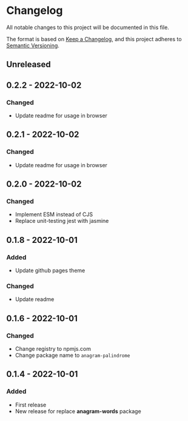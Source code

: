 # Changelog

All notable changes to this project will be documented in this file.

The format is based on [Keep a Changelog](https://keepachangelog.com/en/1.0.0/),
and this project adheres to [Semantic Versioning](https://semver.org/spec/v2.0.0.html).

## Unreleased

## 0.2.2 - 2022-10-02
### Changed
- Update readme for usage in browser

## 0.2.1 - 2022-10-02
### Changed
- Update readme for usage in browser

## 0.2.0 - 2022-10-02
### Changed
- Implement ESM instead of CJS
- Replace unit-testing jest with jasmine

## 0.1.8 - 2022-10-01
### Added
- Update github pages theme

### Changed
- Update readme

## 0.1.6 - 2022-10-01
### Changed
- Change registry to npmjs.com
- Change package name to `anagram-palindrome`

## 0.1.4 - 2022-10-01
### Added
- First release
- New release for replace **anagram-words** package
